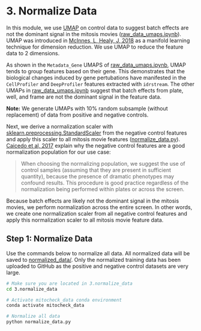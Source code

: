 # 3. Normalize Data

In this module, we use [UMAP](https://github.com/lmcinnes/umap) on control data to suggest batch effects are not the dominant signal in the mitosis movies ([raw_data_umaps.ipynb](raw_data_umaps.ipynb)).
UMAP was introduced in [McInnes, L, Healy, J, 2018](https://arxiv.org/abs/1802.03426) as a manifold learning technique for dimension reduction.
We use UMAP to reduce the feature data to 2 dimensions.

As shown in the `Metadata_Gene` UMAPS of [raw_data_umaps.ipynb](raw_data_umaps.ipynb), UMAP tends to group features based on their gene.
This demonstrates that the biological changes induced by gene pertubations have manifested in the `CellProfiler` and `DeepProfiler` features extracted with `idrstream`.
The other UMAPs in [raw_data_umaps.ipynb](raw_data_umaps.ipynb) suggest that batch effects from plate, well, and frame are not the dominant signal in the feature data.

**Note:** We generate UMAPs with 10% random subsample (without replacement) of data from positive and negative controls.

Next, we derive a normalization scaler with [sklearn.preprocessing.StandardScaler](https://scikit-learn.org/stable/modules/generated/sklearn.preprocessing.StandardScaler.html) from the negative control features and apply this scaler to all mitosis movie features ([normalize_data.py](normalize_data.py)).
[Caicedo et al, 2017](https://www.nature.com/articles/nmeth.4397) explain why the negative control features are a good normalization population for our use case:
> When choosing the normalizing population, we suggest the use of control samples (assuming that they are present in sufficient quantity), because the presence of dramatic phenotypes may confound results. This procedure is good practice regardless of the normalization being performed within plates or across the screen.

Because batch effects are likely not the dominant signal in the mitosis movies, we perform normalization across the entire screen.
In other words, we create one normalization scaler from all negative control features and apply this normalization scaler to all mitosis movie feature data.

## Step 1: Normalize Data

Use the commands below to normalize all data.
All normalized data will be saved to [normalized_data/](normalized_data/).
Only the normalized training data has been uploaded to GitHub as the positive and negative control datasets are very large.

```sh
# Make sure you are located in 3.normalize_data
cd 3.normalize_data

# Activate mitocheck_data conda environment
conda activate mitocheck_data

# Normalize all data
python normalize_data.py
```
